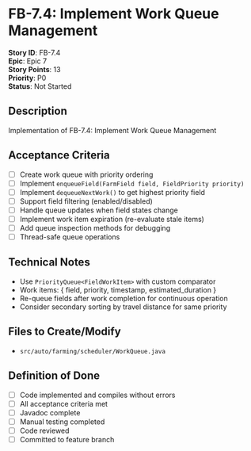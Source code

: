 # FB-7.4: Implement Work Queue Management

**Story ID**: FB-7.4  
**Epic**: Epic 7  
**Story Points**: 13  
**Priority**: P0  
**Status**: Not Started  

## Description
Implementation of FB-7.4: Implement Work Queue Management

## Acceptance Criteria
- [ ] Create work queue with priority ordering
- [ ] Implement `enqueueField(FarmField field, FieldPriority priority)`
- [ ] Implement `dequeueNextWork()` to get highest priority field
- [ ] Support field filtering (enabled/disabled)
- [ ] Handle queue updates when field states change
- [ ] Implement work item expiration (re-evaluate stale items)
- [ ] Add queue inspection methods for debugging
- [ ] Thread-safe queue operations

## Technical Notes
- Use `PriorityQueue<FieldWorkItem>` with custom comparator
- Work items: { field, priority, timestamp, estimated_duration }
- Re-queue fields after work completion for continuous operation
- Consider secondary sorting by travel distance for same priority

## Files to Create/Modify
- `src/auto/farming/scheduler/WorkQueue.java`

## Definition of Done
- [ ] Code implemented and compiles without errors
- [ ] All acceptance criteria met
- [ ] Javadoc complete
- [ ] Manual testing completed
- [ ] Code reviewed
- [ ] Committed to feature branch

